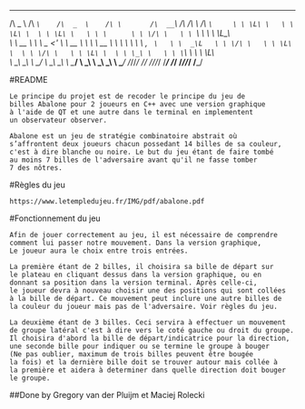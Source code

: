  ______      ____       ______      __         _____       __  __      ____      
/\  _  \    /\  _`\    /\  _  \    /\ \       /\  __`\    /\ \/\ \    /\  _`\    
\ \ \L\ \   \ \ \L\ \  \ \ \L\ \   \ \ \      \ \ \/\ \   \ \ `\\ \   \ \ \L\_\  
 \ \  __ \   \ \  _ <'  \ \  __ \   \ \ \  __  \ \ \ \ \   \ \ , ` \   \ \  _\L  
  \ \ \/\ \   \ \ \L\ \  \ \ \/\ \   \ \ \L\ \  \ \ \_\ \   \ \ \`\ \   \ \ \L\ \
   \ \_\ \_\   \ \____/   \ \_\ \_\   \ \____/   \ \_____\   \ \_\ \_\   \ \____/
    \/_/\/_/    \/___/     \/_/\/_/    \/___/     \/_____/    \/_/\/_/    \/___/ 

#README

	Le principe du projet est de recoder le principe du jeu de 
	billes Abalone pour 2 joueurs en C++ avec une version graphique
    à l'aide de QT et une autre dans le terminal en implementent
    un observateur observer.
	
	Abalone est un jeu de stratégie combinatoire abstrait où 
    s’affrontent deux joueurs chacun possedant 14 billes de sa couleur,
    c'est à dire blanche ou noire. Le but du jeu étant de faire tombé 
    au moins 7 billes de l'adversaire avant qu'il ne fasse tomber 
    7 des nôtres.
	
#Règles du jeu
	
	https://www.letempledujeu.fr/IMG/pdf/abalone.pdf

#Fonctionnement du jeu
    
    Afin de jouer correctement au jeu, il est nécessaire de comprendre
    comment lui passer notre mouvement. Dans la version graphique,
    Le joueur aura le choix entre trois entrées.

    La première étant de 2 billes, il choisira sa bille de départ sur 
    le plateau en cliquant dessus dans la version graphique, ou en 
    donnant sa position dans la version terminal. Après celle-ci, 
    le joueur devra à nouveau choisir une des positions qui sont collées
    à la bille de départ. Ce mouvement peut inclure une autre billes de 
    la couleur du joueur mais pas de l'adversaire. Voir règles du jeu.

    La deuxième étant de 3 billes. Ceci servira à effectuer un mouvement
    de groupe latéral c'est à dire vers le coté gauche ou droit du groupe.
    Il choisira d'abord la bille de départ/indicatrice pour la direction,
    une seconde bille pour indiquer ou se termine le groupe à bouger
    (Ne pas oublier, maximum de trois billes peuvent être bougée 
    la fois) et la dernière bille doit se trouver autour mais collée à
    la première et aidera à determiner dans quelle direction doit bouger
    le groupe.


##Done by Gregory van der Pluijm et Maciej Rolecki